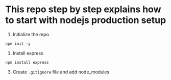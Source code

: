 # This repo step by step explains how to start with nodejs production setup

1. Initialize the repo

```
npm init -y
```

1. Install express

```
npm install express
```

3. Create `.gitignore` file and add node_modules
